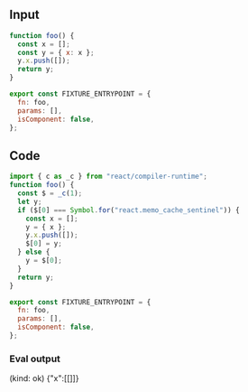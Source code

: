 
## Input

```javascript
function foo() {
  const x = [];
  const y = { x: x };
  y.x.push([]);
  return y;
}

export const FIXTURE_ENTRYPOINT = {
  fn: foo,
  params: [],
  isComponent: false,
};

```

## Code

```javascript
import { c as _c } from "react/compiler-runtime";
function foo() {
  const $ = _c(1);
  let y;
  if ($[0] === Symbol.for("react.memo_cache_sentinel")) {
    const x = [];
    y = { x };
    y.x.push([]);
    $[0] = y;
  } else {
    y = $[0];
  }
  return y;
}

export const FIXTURE_ENTRYPOINT = {
  fn: foo,
  params: [],
  isComponent: false,
};

```
      
### Eval output
(kind: ok) {"x":[[]]}